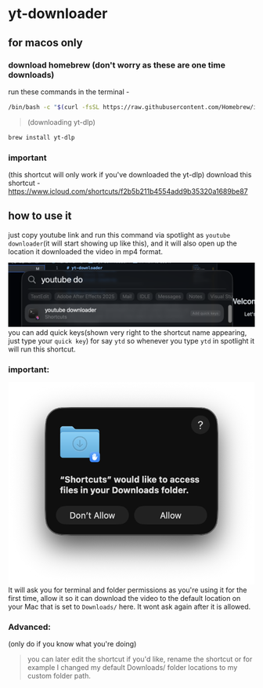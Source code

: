 # yt-downloader

## for macos only

### download homebrew (don't worry as these are one time downloads)

run these commands in the terminal -

```bash
/bin/bash -c "$(curl -fsSL https://raw.githubusercontent.com/Homebrew/install/HEAD/install.sh)"
```
> (downloading yt-dlp)
```bash
brew install yt-dlp
```
### important
(this shortcut will only work if you've downloaded the yt-dlp)
download this shortcut - 
https://www.icloud.com/shortcuts/f2b5b211b4554add9b35320a1689be87

## how to use it 

just copy youtube link and run this command via spotlight as `youtube downloader`(it will start showing up like this), and it will also open up the location it downloaded the video in mp4 format.

![shortcut](/shortcut_SS.png)
you can add quick keys(shown very right to the shortcut name appearing, just type your `quick key`) for say `ytd` so whenever you type `ytd` in spotlight it will run this shortcut.

### important:
![downloads_folder](/downloads_folder.png)
It will ask you for terminal and folder permissions as you're using it for the first time, allow it so it can download the video to the default location on your Mac that is set to `Downloads/` here.
It wont ask again after it is allowed.

### Advanced:
(only do if you know what you're doing)
> you can later edit the shortcut if you'd like, rename the shortcut or for example I changed my default Downloads/ folder locations to my custom folder path.